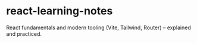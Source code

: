 # react-learning-notes
React fundamentals and modern tooling (Vite, Tailwind, Router) – explained and practiced.
